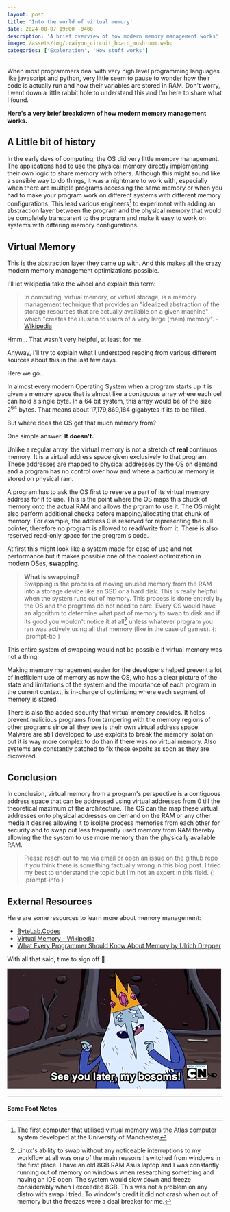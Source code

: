 ```yaml
---
layout: post
title: 'Into the world of virtual memory'
date: 2024-08-07 19:00 -0400
description: 'A brief overview of how modern memory management works'
image: /assets/img/craiyon_circuit_board_mushroom.webp
categories: ['Exploration', 'How stuff works']
---
```


When most programmers deal with very high level programming languages like javascript and python, 
very little seem to pause to wonder how their code is actually run and how their variables are stored in RAM. 
Don't worry, I went down a little rabbit hole to understand this and I'm here to share what I found.

**Here's a very brief breakdown of how modern memory management works.**

## A Little bit of history

In the early days of computing, the OS did very little memory management. 
The applications had to use the physical memory directly implementing their own logic to share memory with others.
Although this might sound like a sensible way to do things, it was a nightmare to work with,
especially when there are multiple programs accessing the same memory or when you had to make your
program work on different systems with different memory configurations.
This lead various engineers[^fn1] to experiment with adding an abstraction layer between the program and the physical memory
that would be completely transparent to the program and make it easy to work on systems with differing memory configurations.

## Virtual Memory

This is the abstraction layer they came up with.
And this makes all the crazy modern memory management optimizations possible.

I'll let wikipedia take the wheel and explain this term:

> In computing, virtual memory, or virtual storage, is a memory management technique that 
> provides an "idealized abstraction of the storage resources that are actually available
> on a given machine" which "creates the illusion to users of a very large (main) memory". - [Wikipedia](https://en.wikipedia.org/wiki/Virtual_memory)

Hmm... That wasn't very helpful, at least for me. 

Anyway, I'll try to explain what I understood reading from various
different sources about this in the last few days.

Here we go...

In almost every modern Operating System when a program starts up 
it is given a memory space that is almost like a contiguous array where each cell can hold a single byte. In a 64 bit system, 
this array would be of the size 2<sup>64</sup> bytes. That means about 17,179,869,184 gigabytes if its to be filled.

But where does the OS get that much memory from?

One simple answer. **It doesn't.**

Unlike a regular array, the virtual memory is not a stretch of **real** continuos memory.
It is a virtual address space given exclusively to that program. 
These addresses are mapped to physical addresses by the OS on demand and a program has no control over how and where 
a particular memory is stored on physical ram. 

A program has to ask the OS first to reserve a part of its virtual memory address for it to use. 
This is the point where the OS maps this chuck of memory onto the actual RAM and allows the prgram to use it.
The OS might also perform additional checks before mapping/allocating that chunk of memory. 
For example, the address 0 is reserved for representing the null pointer, therefore no program is allowed to read/write from it.
There is also reserved read-only space for the program's code.

At first this might look like a system made for ease of use and not performance but it
makes possible one of the coolest optimization in modern OSes, **swapping**.

> **What is swapping?**    
> Swapping is the process of moving unused memory from the RAM into a storage device like an SSD or a hard disk. 
This is really helpful when the system runs out of memory. 
This process is done entirely by the OS and the programs do not need to care. 
Every OS would have an algorithm to determine what part of memory to swap to disk and if its good you wouldn't notice it at all[^fn2] 
unless whatever program you ran was actively using all that memory (like in the case of games).
{: .prompt-tip }

This entire system of swapping would not be possible if virtual memory was not a thing.

Making memory management easier for the developers helped prevent a lot of
inefficient use of memory as now the OS, who has a clear picture of the state and limitations of the system and the importance of each program in the current context,
is in-charge of optimizing where each segment of memory is stored.

There is also the added security that virtual memory provides.
It helps prevent malicious programs from tampering with the memory regions of other programs since all they see is their own virtual address space. Malware are still developed to use exploits to break the memory isolation but it is way more complex to do than if there was no virtual memory. Also systems are constantly patched to fix these expoits as soon as they are dicovered.

## Conclusion
In conclusion, virtual memory from a program's perspective is a contiguous address space
that can be addressed using virtual addresses from 0 till the theoretical maximum of the
architecture. The OS can the map these virtual addresses onto physical addresses on demand 
on the RAM or any other media it desires allowing it to isolate process memories from each other 
for security and to swap out less frequently used memory from RAM thereby allowing the the system 
to use more memory than the physically available RAM.

> Please reach out to me via email or open an issue on the github repo if you think there is something factually wrong in this blog post. I tried my best to understand the topic but I'm not an expert in this field.
{: .prompt-info }

## External Resources

Here are some resources to learn more about memory management:
- [ByteLab.Codes](https://www.bytelab.codes/what-is-memory-part-1/)
- [Virtual Memory - Wikipedia](https://en.wikipedia.org/wiki/Virtual_memory)
- [What Every Programmer Should Know About Memory by Ulrich Drepper](https://people.freebsd.org/~lstewart/articles/cpumemory.pdf)


With all that said, time to sign off &#x1FAE1;

![See you later gif](/assets/img/later-imgur.gif)

---

#### Some Foot Notes

[^fn1]: The first computer that utilised virtual memory was the [Atlas computer](https://en.wikipedia.org/wiki/Atlas_(computer)) system developed at the University of Manchester
[^fn2]: Linux's ability to swap without any noticeable interruptions to my workflow at all was one of the main reasons I switched from windows in the first place. I have an old 8GB RAM Asus laptop and I was constantly running out of memory on windows when researching something and having an IDE open. The system would slow down and freeze considerably when I exceeded 8GB. This was not a problem on any distro with swap I tried. To window's credit it did not crash when out of memory but the freezes were a deal breaker for me.

